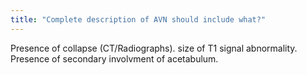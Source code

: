 ```yaml
---
title: "Complete description of AVN should include what?"
---
```

Presence of collapse (CT/Radiographs). size of T1 signal abnormality. Presence of secondary involvment of acetabulum.

